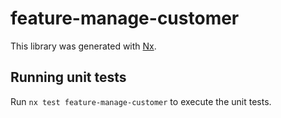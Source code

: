 # feature-manage-customer

This library was generated with [Nx](https://nx.dev).

## Running unit tests

Run `nx test feature-manage-customer` to execute the unit tests.
